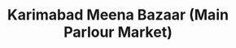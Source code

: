 ---
title: "Karimabad Meena Bazaar (Main Parlour Market)"
url: /karachi/karimabad-meena-bazaar-main-parlour-market/
shop: Einkaufszentrum
---